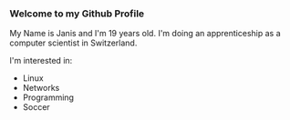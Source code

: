 ### Welcome to my Github Profile 

My Name is Janis and I'm 19 years old.
I'm doing an apprenticeship as a computer scientist in Switzerland.

I'm interested in:
- Linux
- Networks
- Programming
- Soccer 
